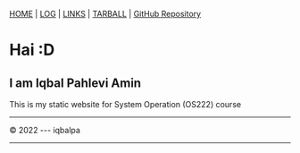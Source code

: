 [HOME](.) | [LOG](TXT/mylog.txt) | [LINKS](LINKS/) | [TARBALL](https://os.vlsm.org/Log/iqbalpa.tar.bz2.txt) | [GitHub Repository](https://github.com/iqbalpa/os222)

# Hai :D
## I am Iqbal Pahlevi Amin

This is my static website for System Operation (OS222) course

<hr>
© 2022 --- iqbalpa
<hr>
